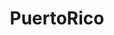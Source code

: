 ---
title: PuertoRico
crosslinks:
- PuertoRicoInformation
- autotldr
- PuertoRicoCharity
- PuertoRicoVolunteers
- PlaceNL
- place
- WorldDailyTops
- argentina
- news
- PuertoRicoLP
- Hawaii
- BeautyQueens
- Dominican
- PuertoRicoTravel
- livven
- AHMAN
- AskReddit
- MURICA
- powerrangers
- austrian_economics
---